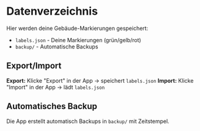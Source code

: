# Datenverzeichnis

Hier werden deine Gebäude-Markierungen gespeichert:

- `labels.json` - Deine Markierungen (grün/gelb/rot)
- `backup/` - Automatische Backups

## Export/Import

**Export:** Klicke "Export" in der App → speichert `labels.json`
**Import:** Klicke "Import" in der App → lädt `labels.json`

## Automatisches Backup

Die App erstellt automatisch Backups in `backup/` mit Zeitstempel.
